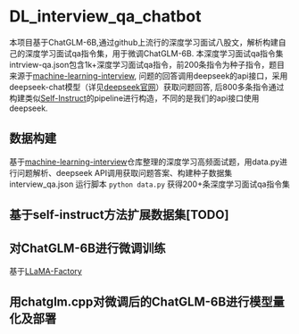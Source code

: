 # DL_interview_qa_chatbot

本项目基于ChatGLM-6B,通过github上流行的深度学习面试八股文，解析构建自己的深度学习面试qa指令集，用于微调ChatGLM-6B. 本深度学习面试qa指令集intrview-qa.json包含1k+深度学习面试qa指令，前200条指令为种子指令，题目来源于[machine-learning-interview](https://github.com/zhengjingwei/machine-learning-interview#2-2-1), 问题的回答调用deepseek的api接口，采用deepseek-chat模型（详见[deepseek官网](https://api-docs.deepseek.com/zh-cn/)）获取问题回答, 后800多条指令通过构建类似[Self-Instruct](https://github.com/yizhongw/self-instruct)的pipeline进行构造，不同的是我们的api接口使用deepseek.
## 数据构建
基于[machine-learning-interview](https://github.com/zhengjingwei/machine-learning-interview#2-2-1)仓库整理的深度学习高频面试题，用data.py进行问题解析、deepseek API调用获取问题答案、构建种子数据集interview_qa.json
运行脚本
``
python data.py
``
获得200+条深度学习面试qa指令集

## 基于self-instruct方法扩展数据集[TODO]


## 对ChatGLM-6B进行微调训练
基于[LLaMA-Factory](https://github.com/hiyouga/LLaMA-Factory)


## 用chatglm.cpp对微调后的ChatGLM-6B进行模型量化及部署
